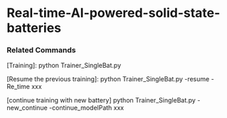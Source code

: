 # Real-time-AI-powered-solid-state-batteries

### **Related Commands**

[Training]:
python Trainer_SingleBat.py

[Resume the previous training]:
python Trainer_SingleBat.py -resume -Re_time xxx

[continue training with new battery]
python Trainer_SingleBat.py -new_continue -continue_modelPath xxx